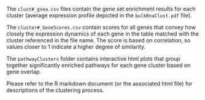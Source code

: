 The `clust#_gsea.csv` files contain the gene set enrichment results for each cluster (average expression profile depicted in the `bulkRnaClust.pdf` file). 

The `cluster#_GeneScores.csv` contain scores for all genes that convey how closely the expression dynamics of each gene in the table matched with the cluster referenced in the file name. The score is based on correlation, so values closer to 1 indicate a higher degree of similarity.

The `pathwayClusters` folder contains interactive html plots that group together significantly enriched pathways for each gene cluster based on gene overlap.

Please refer to the R markdown document (or the associated html file) for descriptions of the clustering process.
